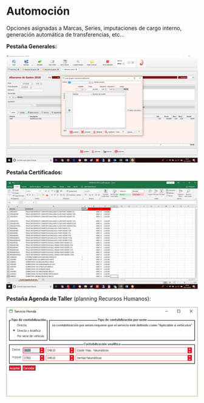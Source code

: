 # Automoción

Opciones asignadas a Marcas, Series, imputaciones de cargo interno, generación automática de transferencias, etc...

**Pestaña Generales:**

![](../../../.gitbook/assets/image%20%28198%29.png)

**Pestaña Certificados:**

![](../../../.gitbook/assets/image%20%28335%29.png)

**Pestaña Agenda de Taller** \(planning Recursos Humanos\):

![](../../../.gitbook/assets/image%20%2855%29.png)

